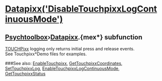 # [Datapixx('DisableTouchpixxLogContinuousMode')](Datapixx-DisableTouchpixxLogContinuousMode) 
## [Psychtoolbox](Pyschtoolbox)&#8250;[Datapixx](Datapixx).{mex*} subfunction


[TOUCHPixx](TOUCHPixx) logging only returns initial press and release events.  
See Touchpixx\*Demo files for examples.  
  


###See also:
[EnableTouchpixx](Datapixx-EnableTouchpixx), [GetTouchpixxCoordinates](Datapixx-GetTouchpixxCoordinates), [SetTouchpixxLog](Datapixx-SetTouchpixxLog), [EnableTouchpixxLogContinuousMode](Datapixx-EnableTouchpixxLogContinuousMode), [GetTouchpixxStatus](Datapixx-GetTouchpixxStatus)
